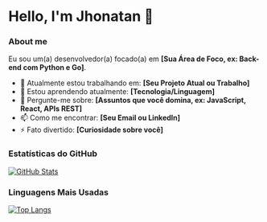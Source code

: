 # Hello, I'm Jhonatan 👋 

### About me

Eu sou um(a) desenvolvedor(a) focado(a) em **[Sua Área de Foco, ex: Back-end com Python e Go]**.

* 🔭 Atualmente estou trabalhando em: **[Seu Projeto Atual ou Trabalho]**
* 🌱 Estou aprendendo atualmente: **[Tecnologia/Linguagem]**
* 💬 Pergunte-me sobre: **[Assuntos que você domina, ex: JavaScript, React, APIs REST]**
* 📫 Como me encontrar: **[Seu Email ou LinkedIn]**
* ⚡ Fato divertido: **[Curiosidade sobre você]**

### Estatísticas do GitHub

[![GitHub Stats](https://github-readme-stats.vercel.app/api?username=Naylor-Services&show_icons=true&theme=radical)](https://github.com/anuraghazra/github-readme-stats)

### Linguagens Mais Usadas

[![Top Langs](https://github-readme-stats.vercel.app/api/top-langs/?username=Naylor-Services&layout=compact&hide_title=true&theme=radical)](https://github.com/anuraghazra/github-readme-stats)
